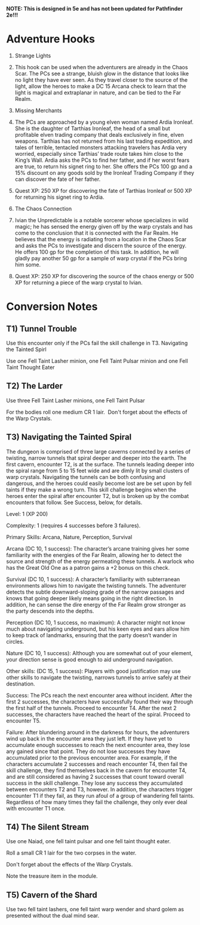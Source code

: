 **NOTE: This is designed in 5e and has not been updated for Pathfinder 2e!!!**



# Adventure Hooks

1. Strange Lights

1. This hook can be used when the adventurers are already in the Chaos Scar. The PCs see a strange, bluish glow in the distance that looks like no light they have ever seen. As they travel closer to the source of the light, allow the heroes to make a DC 15 Arcana check to learn that the light is magical and extraplanar in nature, and can be tied to the Far Realm.

3. Missing Merchants

1. The PCs are approached by a young elven woman named Ardia Ironleaf. She is the daughter of Tarthias Ironleaf, the head of a small but profitable elven trading company that deals exclusively in fine, elven weapons. Tarthias has not returned from his last trading expedition, and tales of terrible, tentacled monsters attacking travelers has Ardia very worried, especially since Tarthias’ trade route takes him close to the King’s Wall. Ardia asks the PCs to find her father, and if her worst fears are true, to return his signet ring to her. She offers the PCs 100 gp and a 15% discount on any goods sold by the Ironleaf Trading Company if they can discover the fate of her father.

1. Quest XP: 250 XP for discovering the fate of Tarthias Ironleaf or 500 XP for returning his signet ring to Ardia.

6. The Chaos Connection

1. Ivian the Unpredictable is a notable sorcerer whose specializes in wild magic; he has sensed the energy given off by the warp crystals and has come to the conclusion that it is connected with the Far Realm. He believes that the energy is radiating from a location in the Chaos Scar and asks the PCs to investigate and discern the source of the energy. He offers 100 gp for the completion of this task. In addition, he will gladly pay another 50 gp for a sample of warp crystal if the PCs bring him some.

1. Quest XP: 250 XP for discovering the source of the chaos energy or 500 XP for returning a piece of the warp crystal to Ivian.

# Conversion Notes

## T1) Tunnel Trouble

Use this encounter only if the PCs fail the skill challenge in T3. Navigating the Tainted Spirl

Use one Fell Taint Lasher minion, one Fell Taint Pulsar minion and one Fell Taint Thought Eater

## T2) The Larder

Use three Fell Taint Lasher minions, one Fell Taint Pulsar

For the bodies roll one medium CR 1 lair.  Don't forget about the effects of the Warp Crystals.

## T3) Navigating the Tainted Spiral

The dungeon is comprised of three large caverns connected by a series of twisting, narrow tunnels that spiral deeper and deeper into the earth. The first cavern, encounter T2, is at the surface. The tunnels leading deeper into the spiral range from 5 to 15 feet wide and are dimly lit by small clusters of warp crystals. Navigating the tunnels can be both confusing and dangerous, and the heroes could easily become lost are be set upon by fell taints if they make a wrong turn. This skill challenge begins when the heroes enter the spiral after encounter T2, but is broken up by the combat encounters that follow. See Success, below, for details.

Level: 1 (XP 200)

Complexity: 1 (requires 4 successes before 3 failures).

Primary Skills: Arcana, Nature, Perception, Survival

Arcana (DC 10, 1 success): The character’s arcane training gives her some familiarity with the energies of the Far Realm, allowing her to detect the source and strength of the energy permeating these tunnels. A warlock who has the Great Old One as a patron gains a +2 bonus on this check.

Survival (DC 10, 1 success): A character’s familiarity with subterranean environments allows him to navigate the twisting tunnels. The adventurer detects the subtle downward-sloping grade of the narrow passages and knows that going deeper likely means going in the right direction. In addition, he can sense the dire energy of the Far Realm grow stronger as the party descends into the depths.

Perception (DC 10, 1 success, no maximum): A character might not know much about navigating underground, but his keen eyes and ears allow him to keep track of landmarks, ensuring that the party doesn’t wander in circles.

Nature (DC 10, 1 success): Although you are somewhat out of your element, your direction sense is good enough to aid underground navigation.

Other skills: (DC 15, 1 success): Players with good justification may use other skills to navigate the twisting, narrows tunnels to arrive safely at their destination.

Success: The PCs reach the next encounter area without incident. After the first 2 successes, the characters have successfully found their way through the first half of the tunnels. Proceed to encounter T4. After the next 2 successes, the characters have reached the heart of the spiral. Proceed to encounter T5.

Failure: After blundering around in the darkness for hours, the adventurers wind up back in the encounter area they just left. If they have yet to accumulate enough successes to reach the next encounter area, they lose any gained since that point. They do not lose successes they have accumulated prior to the previous encounter area. For example, if the characters accumulate 2 successes and reach encounter T4, then fail the skill challenge, they find themselves back in the cavern for encounter T4, and are still considered as having 2 successes that count toward overall success in the skill challenge. They lose any success they accumulated between encounters T2 and T3, however. In addition, the characters trigger encounter T1 if they fail, as they run afoul of a group of wandering fell taints. Regardless of how many times they fail the challenge, they only ever deal with encounter T1 once.

## T4) The Silent Stream

Use one Naiad, one fell taint pulsar and one fell taint thought eater.

Roll a small CR 1 lair for the two corpses in the water.

Don't forget about the effects of the Warp Crystals.

Note the treasure item in the module.

## T5) Cavern of the Shard

Use two fell taint lashers, one fell taint warp wender and shard golem as presented without the dual mind sear.